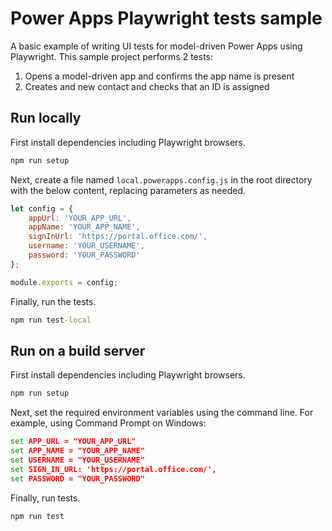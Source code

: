 # Power Apps Playwright tests sample

A basic example of writing UI tests for model-driven Power Apps using Playwright. This sample project performs 2 tests:

1. Opens a model-driven app and confirms the app name is present
2. Creates and new contact and checks that an ID is assigned

## Run locally

First install dependencies including Playwright browsers.

```cmd
npm run setup
```

Next, create a file named `local.powerapps.config.js` in the root directory with the below content, replacing parameters as needed.

```js
let config = {
    appUrl: 'YOUR_APP_URL',
    appName: 'YOUR_APP_NAME',
    signInUrl: 'https://portal.office.com/',
    username: 'YOUR_USERNAME',
    password: 'YOUR_PASSWORD'
};

module.exports = config;
```

Finally, run the tests.

```cmd
npm run test-local
```

## Run on a build server

First install dependencies including Playwright browsers.

```cmd
npm run setup
```

Next, set the required environment variables using the command line. For example, using Command Prompt on Windows:

```cmd
set APP_URL = "YOUR_APP_URL"
set APP_NAME = "YOUR_APP_NAME"
set USERNAME = "YOUR_USERNAME"
set SIGN_IN_URL: 'https://portal.office.com/',
set PASSWORD = "YOUR_PASSWORD"
```

Finally, run tests.

```cmd
npm run test
```

